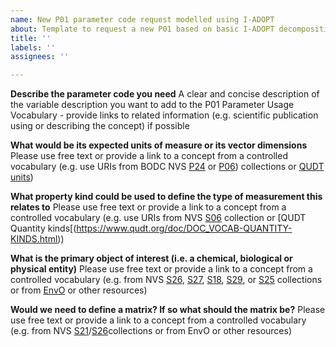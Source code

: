 ```yaml
---
name: New P01 parameter code request modelled using I-ADOPT
about: Template to request a new P01 based on basic I-ADOPT decomposition
title: ''
labels: ''
assignees: ''

---
```


**Describe the parameter code you need**
A clear and concise description of the variable description you want to add to the P01 Parameter Usage Vocabulary - provide links to related information (e.g. scientific publication using or describing the concept) if possible

**What would be its expected units of measure or its vector dimensions**
Please use free text or provide a link to a concept from a controlled vocabulary (e.g. use URIs from BODC NVS [P24](https://vocab.nerc.ac.uk/search_nvs/P24/) or [P06](https://vocab.nerc.ac.uk/search_nvs/P06/)) collections or [QUDT units](https://www.qudt.org/doc/DOC_VOCAB-UNITS.html))

**What property kind could be used to define the type of measurement this relates to**
Please use free text or provide a link to a concept from a controlled vocabulary (e.g. use URIs from NVS [S06](https://vocab.nerc.ac.uk/search_nvs/S06/) collection or [QUDT Quantity kinds[(https://www.qudt.org/doc/DOC_VOCAB-QUANTITY-KINDS.html))

**What is the primary object of interest (i.e. a chemical, biological or physical entity)**
Please use free text or provide a link to a concept from a controlled vocabulary (e.g. from NVS [S26](https://vocab.nerc.ac.uk/search_nvs/S26/), [S27](https://vocab.nerc.ac.uk/search_nvs/S27/), [S18](https://vocab.nerc.ac.uk/search_nvs/S18/), [S29](https://vocab.nerc.ac.uk/search_nvs/S29/), or [S25](https://vocab.nerc.ac.uk/search_nvs/S25/) collections or from [EnvO](http://www.ebi.ac.uk/ols4/ontologies/envo) or other resources)

**Would we need to define a matrix? If so what should the matrix be?**
Please use free text or provide a link to a concept from a controlled vocabulary (e.g. from NVS [S21](https://vocab.nerc.ac.uk/search_nvs/S21/)/[S26](https://vocab.nerc.ac.uk/search_nvs/S26/)collections or from EnvO or other resources)
